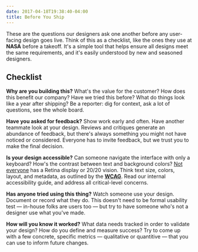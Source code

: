```yaml
---
date: 2017-04-18T19:38:40-04:00
title: Before You Ship
---
```

These are the questions our designers ask one another before any user-facing design goes live. Think of this as a checklist, like the ones they use at **NASA** before a takeoff. It's a simple tool that helps ensure all designs meet the same requirements, and it's easily understood by new and seasoned designers. 

## Checklist

**Why are you building this?** What's the value for the customer? How does this benefit our company? Have we tried this before? What do things look like a year after shipping? Be a reporter: dig for context, ask a lot of questions, see the whole board. 

**Have you asked for feedback?** Show work early and often. Have another teammate look at your design. Reviews and critiques generate an abundance of feedback, but there's always something you might not have noticed or considered. Everyone has to invite feedback, but we trust you to make the final decision.  

**Is your design accessible?** Can someone navigate the interface with only a keyboard? How's the contrast between text and background colors? [Not everyone][mrmrs] has a Retina display or 20/20 vision. Think text size, colors, layout, and metadata, as outlined by the **[WCAG]**. Read our internal accessibility guide, and address all critical-level concerns.  

[mrmrs]: http://mrmrs.io/writing/2016/03/23/the-veil-of-ignorance/
[wcag]: https://en.wikipedia.org/wiki/Web_Content_Accessibility_Guidelines

**Has anyone tried using this thing?** Watch someone use your design. Document or record what they do. This doesn't need to be formal usability test — in-house folks are users too — but try to have someone who's not a designer use what you've made. 

**How will you know it worked?** What data needs tracked in order to validate your design? How do you define and measure success? Try to come up with a few concrete, specific metrics — qualitative or quantitive — that you can use to inform future changes. 

